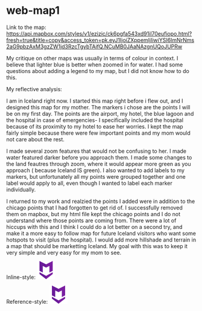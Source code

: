 # web-map1
Link to the map:
https://api.mapbox.com/styles/v1/ezizic/ck6pgfa543xd91il70eufiopo.html?fresh=true&title=copy&access_token=pk.eyJ1IjoiZXppemljIiwiYSI6ImNrNms2aG9pbzAxM3gzZW1jd3RzcTgybTAifQ.NCuMB0JAaNAzgnUQoJUPRw


My critique on other maps was usually in terms of colour in context. I believe that lighter blue is better when zoomed in for water. I had some questions about adding a legend to my map, but I did not know how to do this. 




My reflective analysis:

  I am in Iceland right now. I started this map right before i flew out, and I designed this map for my mother. The markers i chose are the points I will be on my first day. The points are the airport, my hotel, the blue lagoon and the hospital in case of emergencies- I specifically included the hospital because of its proximity to my hotel to ease her worries. I kept the map fairly simple because there were few important points and my mom would not care about the rest. 
  
 I made several zoom features that would not be confusing to her. I made water featured darker before you approach them. I made some changes to the land feautres through zoom, where it would appear more green as you approach ( because Iceland IS green). I also wanted to add labels to my markers, but unfortunately all my points were grouped together and one label would apply to all, even though I wanted to label each marker individually.
  
  I returned to my work and realzied the points I added were in addition to the chicago points that I had forgotten to get rid of. I successfully removed them on mapbox, but my html file kept the chicago points and I do not understand where those points are coming from. There were a lot of hiccups with this and I think I could do a lot better on a second try, and make it a more easy to follow map for future Iceland visitors who want some hotspots to visit (plus the hospital). I would add more hillshade and terrain in a map that should be marketting Iceland. My goal with this was to keep it very simple and very easy for my mom to see.
  
  
  
  Inline-style: 
![alt text](https://github.com/adam-p/markdown-here/raw/master/src/common/images/icon48.png "MapScreenshot1")

Reference-style: 
![alt text][logo]

[logo]: https://github.com/adam-p/markdown-here/raw/master/src/common/images/icon48.png "MapScreenshot1"
